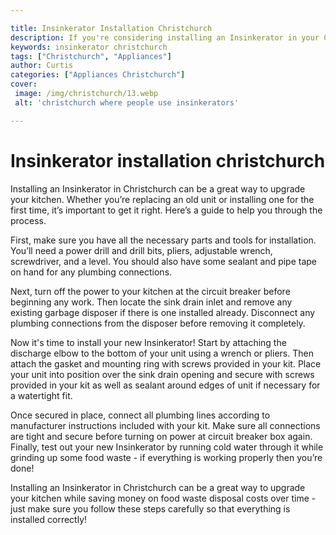 ```yaml
---

title: Insinkerator Installation Christchurch
description: If you're considering installing an Insinkerator in your Christchurch home, this post provides a step-by-step guide to get the job done right - read on to learn more!
keywords: insinkerator christchurch
tags: ["Christchurch", "Appliances"]
author: Curtis
categories: ["Appliances Christchurch"]
cover: 
 image: /img/christchurch/13.webp
 alt: 'christchurch where people use insinkerators'

---
```


# Insinkerator installation christchurch

Installing an Insinkerator in Christchurch can be a great way to upgrade your kitchen. Whether you’re replacing an old unit or installing one for the first time, it’s important to get it right. Here’s a guide to help you through the process.

First, make sure you have all the necessary parts and tools for installation. You’ll need a power drill and drill bits, pliers, adjustable wrench, screwdriver, and a level. You should also have some sealant and pipe tape on hand for any plumbing connections.

Next, turn off the power to your kitchen at the circuit breaker before beginning any work. Then locate the sink drain inlet and remove any existing garbage disposer if there is one installed already. Disconnect any plumbing connections from the disposer before removing it completely.

Now it's time to install your new Insinkerator! Start by attaching the discharge elbow to the bottom of your unit using a wrench or pliers. Then attach the gasket and mounting ring with screws provided in your kit. Place your unit into position over the sink drain opening and secure with screws provided in your kit as well as sealant around edges of unit if necessary for a watertight fit.

Once secured in place, connect all plumbing lines according to manufacturer instructions included with your kit. Make sure all connections are tight and secure before turning on power at circuit breaker box again. Finally, test out your new Insinkerator by running cold water through it while grinding up some food waste - if everything is working properly then you’re done! 

Installing an Insinkerator in Christchurch can be a great way to upgrade your kitchen while saving money on food waste disposal costs over time - just make sure you follow these steps carefully so that everything is installed correctly!